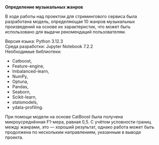 **Определение музыкальных жанров**

В ходе работы над проектом для стримингового сервиса была разработана модель, определяющая 10 жанров музыкальных произведений на основе их характеристик, что может быть использовано для выдачи рекомендаций пользователям.

Версия языка: Python 3.12.3  
Среда разработки: Jupyter Notebook 7.2.2  
Необходимые библиотеки:

* Catboost,
* Feature-engine,
* Imbalanced-learn,
* NumPy,
* Optuna,
* Pandas,
* Seaborn,
* Scikit-learn,
* statsmodels,
* ydata-profiling.

При помощи модели на основе CatBoost была получена микроусреднённая F1-мера, равная 0,5. С учётом условности границ между жанрами, это — хороший результат, однако работа может быть продолжена по нескольким направлениям, указанным в выводе проекта.